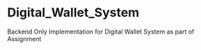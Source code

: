 # Digital_Wallet_System
Backend Only Implementation for Digital Wallet System as part of Assignment
